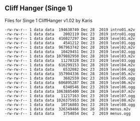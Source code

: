 ## Cliff Hanger (Singe 1)

Files for Singe 1 CliffHanger v1.02 by Karis

    -rw-rw-r-- 1 data data  194638749 Dec 28  2019 intro01.m2v
    -rw-rw-r-- 1 data data    2002119 Dec 23  2019 intro01.ogg
    -rw-rw-r-- 1 data data  416027297 Dec 28  2019 level01.m2v
    -rw-rw-r-- 1 data data    4541212 Dec 23  2019 level01.ogg
    -rw-rw-r-- 1 data data  967963742 Dec 28  2019 level02.m2v
    -rw-rw-r-- 1 data data   10429451 Dec 23  2019 level02.ogg
    -rw-rw-r-- 1 data data 1079882950 Dec 28  2019 level03.m2v
    -rw-rw-r-- 1 data data   11270328 Dec 23  2019 level03.ogg
    -rw-rw-r-- 1 data data  616299153 Dec 28  2019 level04.m2v
    -rw-rw-r-- 1 data data    6532082 Dec 23  2019 level04.ogg
    -rw-rw-r-- 1 data data  357904336 Dec 28  2019 level05.m2v
    -rw-rw-r-- 1 data data    3682559 Dec 23  2019 level05.ogg
    -rw-rw-r-- 1 data data  606895287 Dec 28  2019 level06.m2v
    -rw-rw-r-- 1 data data    6340546 Dec 23  2019 level06.ogg
    -rw-rw-r-- 1 data data 1063885400 Dec 28  2019 level07.m2v
    -rw-rw-r-- 1 data data   11217163 Dec 23  2019 level07.ogg
    -rw-rw-r-- 1 data data 1026375953 Dec 28  2019 level08.m2v
    -rw-rw-r-- 1 data data   10716803 Dec 23  2019 level08.ogg
    -rw-rw-r-- 1 data data  326349466 Dec 26  2019 menus.m2v
    -rw-rw-r-- 1 data data    3754854 Dec  2  2019 menus.ogg
